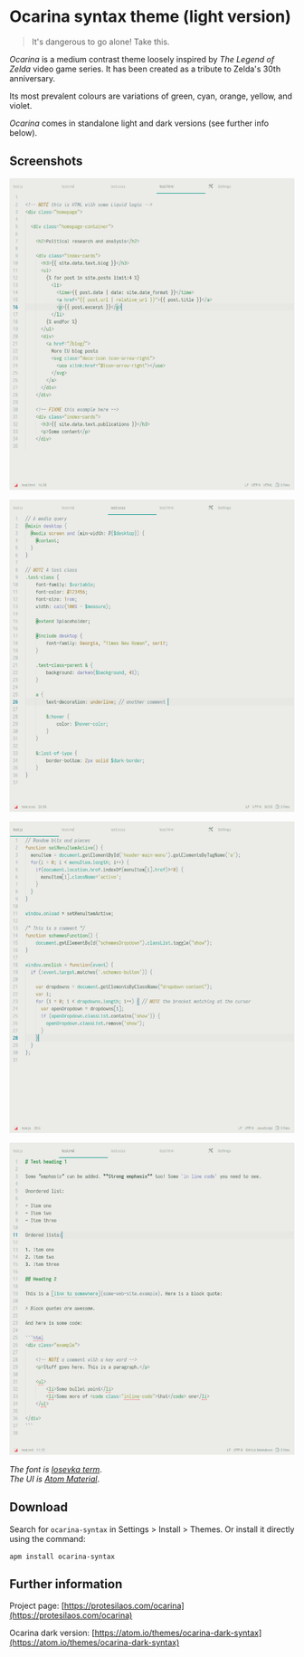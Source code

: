 # Ocarina syntax theme (light version)

> It's dangerous to go alone! Take this.

*Ocarina* is a medium contrast theme loosely inspired by *The Legend of Zelda* video game series. It has been created as a tribute to Zelda's 30th anniversary.

Its most prevalent colours are variations of green, cyan, orange, yellow, and violet.

*Ocarina* comes in standalone light and dark versions (see further info below).

## Screenshots

![ocarina light screenshot html](https://raw.githubusercontent.com/protesilaos/prot16/master/ocarina/img/ocarina_light_html.png)

![ocarina light screenshot scss](https://raw.githubusercontent.com/protesilaos/prot16/master/ocarina/img/ocarina_light_scss.png)

![ocarina light screenshot js](https://raw.githubusercontent.com/protesilaos/prot16/master/ocarina/img/ocarina_light_js.png)

![ocarina light screenshot md](https://raw.githubusercontent.com/protesilaos/prot16/master/ocarina/img/ocarina_light_md.png)

*The font is [Iosevka term](https://github.com/be5invis/Iosevka)*.  
*The UI is [Atom Material](https://github.com/atom-material/atom-material-ui)*.

## Download

Search for `ocarina-syntax` in Settings > Install > Themes. Or install it directly using the command:

```shell
apm install ocarina-syntax
```

## Further information

Project page: [https://protesilaos.com/ocarina](https://protesilaos.com/ocarina)

Ocarina dark version: [https://atom.io/themes/ocarina-dark-syntax](https://atom.io/themes/ocarina-dark-syntax)
